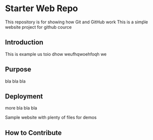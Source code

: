 
# Starter Web Repo

This repository is for showing how Git and GitHub work
This is a simṕle website project for github cource

## Introduction

This is example us toio dhow weufhqwoehfoqh we

## Purpose
 bla bla bla

## Deployment

more bla bla bla

Sample website with plenty of files for demos

## How to Contribute
